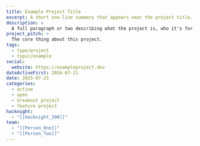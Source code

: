 ```yaml
---
title: Example Project Title
excerpt: A short one-line summary that appears near the project title.
description: >
  A full paragraph or two describing what the project is, who it's for, and what impact it aims to have. Include things like: "we’re looking for help with..."
project_pitch: >
  The core thing about this project.
tags:
  - type/project
  - topic/example
social:
  website: https://exampleproject.dev
dateActiveFirst: 2016-07-21
date: 2025-07-21
categories:
  - active
  - open
  - breakout project
  - feature project
hacknight:
  - "[[Hacknight_390]]"
team:
  - "[[Person_One]]"
  - "[[Person_Two]]"
---
```

